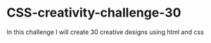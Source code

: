 # CSS-creativity-challenge-30
In this challenge I will  create 30 creative designs using html  and css 
